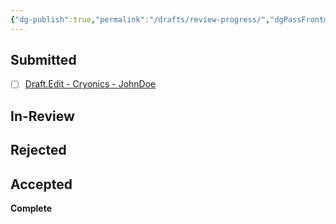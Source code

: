 ```yaml
---
{"dg-publish":true,"permalink":"/drafts/review-progress/","dgPassFrontmatter":true}
---
```


## Submitted

- [ ] [Draft.Edit - Cryonics - JohnDoe](https://transhumanism.wiki/Draft.Edit+-+Cryonics+-+JohnDoe)

## In-Review

## Rejected

## Accepted

**Complete**
